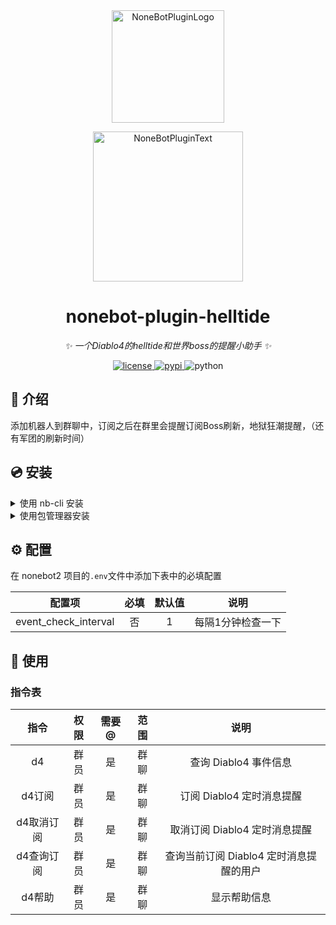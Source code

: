 <div align="center">
  <a href="https://v2.nonebot.dev/store"><img src="https://github.com/A-kirami/nonebot-plugin-template/blob/resources/nbp_logo.png" width="180" height="180" alt="NoneBotPluginLogo"></a>
  <br>
  <p><img src="https://github.com/A-kirami/nonebot-plugin-template/blob/resources/NoneBotPlugin.svg" width="240" alt="NoneBotPluginText"></p>
</div>

<div align="center">

# nonebot-plugin-helltide

_✨ 一个Diablo4的helltide和世界boss的提醒小助手 ✨_


<a href="./LICENSE">
    <img src="https://img.shields.io/github/license/qbkira/nonebot-plugin-helltide.svg" alt="license">
</a>
<a href="https://pypi.python.org/pypi/nonebot-plugin-helltide">
    <img src="https://img.shields.io/pypi/v/nonebot-plugin-helltide.svg" alt="pypi">
</a>
<img src="https://img.shields.io/badge/python-3.8+-blue.svg" alt="python">

</div>

## 📖 介绍

添加机器人到群聊中，订阅之后在群里会提醒订阅Boss刷新，地狱狂潮提醒，（还有军团的刷新时间）

## 💿 安装

<details>
<summary>使用 nb-cli 安装</summary>
在 nonebot2 项目的根目录下打开命令行, 输入以下指令即可安装

    nb plugin install nonebot-plugin-helltide

</details>

<details>
<summary>使用包管理器安装</summary>
在 nonebot2 项目的插件目录下, 打开命令行, 根据你使用的包管理器, 输入相应的安装命令

<details>
<summary>pip</summary>

    pip install nonebot-plugin-helltide
</details>
<details>
<summary>pdm</summary>

    pdm add nonebot-plugin-helltide
</details>
<details>
<summary>poetry</summary>

    poetry add nonebot-plugin-helltide
</details>
<details>
<summary>conda</summary>

    conda install nonebot-plugin-helltide
</details>

打开 nonebot2 项目根目录下的 `pyproject.toml` 文件, 在 `[tool.nonebot]` 部分追加写入

    plugins = ["nonebot_plugin_helltide"]

</details>

## ⚙️ 配置

在 nonebot2 项目的`.env`文件中添加下表中的必填配置

| 配置项 | 必填 | 默认值 | 说明 |
|:-----:|:----:|:----:|:----:|
| event_check_interval | 否 | 1 | 每隔1分钟检查一下 |

## 🎉 使用
### 指令表
| 指令 | 权限 | 需要@ | 范围 | 说明 |
|:-----:|:----:|:----:|:----:|:----:|
| d4 | 群员 | 是 | 群聊 | 查询 Diablo4 事件信息 |
| d4订阅 | 群员 | 是 | 群聊 | 订阅 Diablo4 定时消息提醒 |
| d4取消订阅 | 群员 | 是 | 群聊 | 取消订阅 Diablo4 定时消息提醒 |
| d4查询订阅 | 群员 | 是 | 群聊 | 查询当前订阅 Diablo4 定时消息提醒的用户 |
| d4帮助 | 群员 | 是 | 群聊 | 显示帮助信息 |
